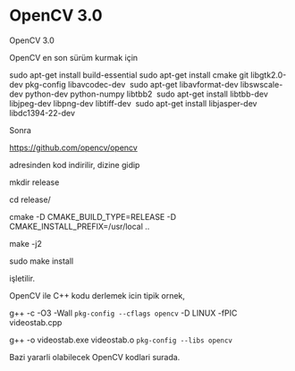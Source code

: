 # OpenCV 3.0


OpenCV 3.0




OpenCV en son sürüm kurmak için

sudo apt-get install build-essential
sudo apt-get install cmake git libgtk2.0-dev pkg-config libavcodec-dev 
sudo apt-get libavformat-dev libswscale-dev python-dev python-numpy libtbb2 
sudo apt-get install libtbb-dev libjpeg-dev libpng-dev libtiff-dev 
sudo apt-get install libjasper-dev libdc1394-22-dev

Sonra

https://github.com/opencv/opencv



adresinden kod indirilir, dizine gidip 



mkdir release

cd release/

cmake -D CMAKE_BUILD_TYPE=RELEASE -D CMAKE_INSTALL_PREFIX=/usr/local ..

make -j2

sudo make install


işletilir.

OpenCV ile C++ kodu derlemek icin tipik ornek,




g++ -c -O3 -Wall `pkg-config --cflags opencv` -D LINUX -fPIC videostab.cpp

g++ -o videostab.exe videostab.o `pkg-config --libs opencv`



Bazi yararli olabilecek OpenCV kodlari surada.






